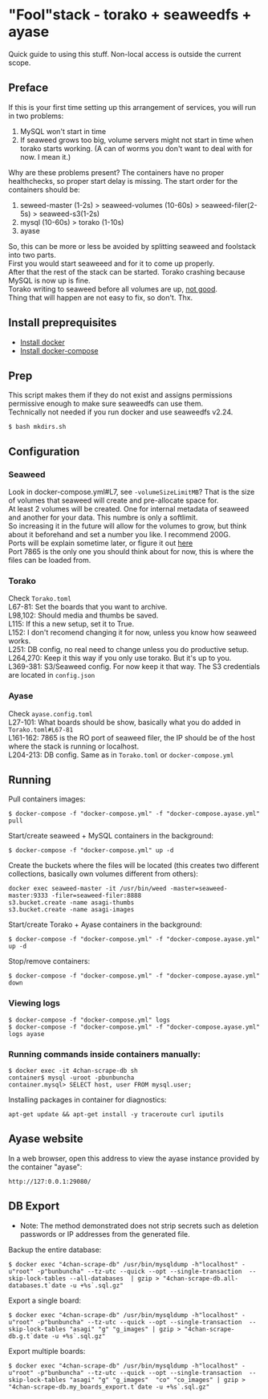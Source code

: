 # "Fool"stack - torako + seaweedfs + ayase
Quick guide to using this stuff.
Non-local access is outside the current scope.

## Preface
If this is your first time setting up this arrangement of services, you will run in two problems:
1. MySQL won't start in time
2. If seaweed grows too big, volume servers might not start in time when torako starts working. (A can of worms you don't want to deal with for now. I mean it.)

Why are these problems present? The containers have no proper healthchecks, so proper start delay is missing.
The start order for the containers should be:
1. seweed-master (1-2s) > seaweed-volumes (10-60s) > seaweed-filer(2-5s) > seaweed-s3(1-2s)
2. mysql (10-60s) > torako (1-10s)
3. ayase

So, this can be more or less be avoided by splitting seaweed and foolstack into two parts.  
First you would start seaweeed and for it to come up properly.  
After that the rest of the stack can be started. Torako crashing because MySQL is now up is fine.  
Torako writing to seaweed before all volumes are up, [not good](https://youtu.be/FNWmn6bKOmk?t=1181).  
Thing that will happen are not easy to fix, so don't. Thx.

## Install preprequisites
* [Install docker](https://docs.docker.com/engine/install/)
* [Install docker-compose](https://docs.docker.com/compose/install/)

## Prep
This script makes them if they do not exist and assigns permissions permissive enough to make sure seaweedfs can use them.  
Technically not needed if you run docker and use seaweedfs v2.24.
```
$ bash mkdirs.sh
```

## Configuration
### Seaweed
Look in docker-compose.yml#L7, see `-volumeSizeLimitMB`? That is the size of volumes that seaweed will create and pre-allocate space for.  
At least 2 volumes will be created. One for internal metadata of seaweed and another for your data. This numbre is only a softlimit.  
So increasing it in the future will allow for the volumes to grow, but think about it beforehand and set a number you like. I recommend 200G.  
Ports will be explain sometime later, or figure it out [here](https://github.com/chrislusf/seaweedfs/wiki)  
Port 7865 is the only one you should think about for now, this is where the files can be loaded from.

### Torako
Check `Torako.toml`  
L67-81: Set the boards that you want to archive.  
L98,102: Should media and thumbs be saved.  
L115: If this a new setup, set it to True.  
L152: I don't recomend changing it for now, unless you know how seaweed works.  
L251: DB config, no real need to change unless you do productive setup.  
L264,270: Keep it this way if you only use torako. But it's up to you.  
L369-381: S3/Seaweed config. For now keep it that way. The S3 credentials are located in `config.json`

### Ayase
Check `ayase.config.toml`  
L27-101: What boards should be show, basically what you do added in `Torako.toml#L67-81`  
L161-162: 7865 is the RO port of seaweed filer, the IP should be of the host where the stack is running or localhost.  
L204-213: DB config. Same as in `Torako.toml` or `docker-compose.yml`

## Running
Pull containers images:
```
$ docker-compose -f "docker-compose.yml" -f "docker-compose.ayase.yml" pull
```

Start/create seaweed + MySQL containers in the background:
```
$ docker-compose -f "docker-compose.yml" up -d
```

Create the buckets where the files will be located (this creates two different collections, basically own volumes different from others):
```
docker exec seaweed-master -it /usr/bin/weed -master=seaweed-master:9333 -filer=seaweed-filer:8888
s3.bucket.create -name asagi-thumbs
s3.bucket.create -name asagi-images
```

Start/create Torako + Ayase containers in the background:
```
$ docker-compose -f "docker-compose.yml" -f "docker-compose.ayase.yml" up -d
```

Stop/remove containers:
```
$ docker-compose -f "docker-compose.yml" -f "docker-compose.ayase.yml" down
```


### Viewing logs
```
$ docker-compose -f "docker-compose.yml" logs
$ docker-compose -f "docker-compose.yml" -f "docker-compose.ayase.yml" logs ayase
```

### Running commands inside containers manually:
```
$ docker exec -it 4chan-scrape-db sh
container$ mysql -uroot -pbunbuncha
container.mysql> SELECT host, user FROM mysql.user;
```

Installing packages in container for diagnostics:
```
apt-get update && apt-get install -y traceroute curl iputils
```


## Ayase website
In a web browser, open this address to view the ayase instance provided by the container "ayase":

`http://127:0.0.1:29080/`


## DB Export
* Note: The method demonstrated does not strip secrets such as deletion passwords or IP addresses from the generated file.

Backup the entire database:
```
$ docker exec "4chan-scrape-db" /usr/bin/mysqldump -h"localhost" -u"root" -p"bunbuncha" --tz-utc --quick --opt --single-transaction  --skip-lock-tables --all-databases  | gzip > "4chan-scrape-db.all-databases.t`date -u +%s`.sql.gz"
```

Export a single board:
```
$ docker exec "4chan-scrape-db" /usr/bin/mysqldump -h"localhost" -u"root" -p"bunbuncha" --tz-utc --quick --opt --single-transaction  --skip-lock-tables "asagi" "g" "g_images" | gzip > "4chan-scrape-db.g.t`date -u +%s`.sql.gz"
```

Export multiple boards:
```
$ docker exec "4chan-scrape-db" /usr/bin/mysqldump -h"localhost" -u"root" -p"bunbuncha" --tz-utc --quick --opt --single-transaction  --skip-lock-tables "asagi" "g" "g_images"  "co" "co_images" | gzip > "4chan-scrape-db.my_boards_export.t`date -u +%s`.sql.gz"
```